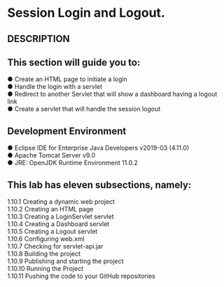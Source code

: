 # Session Login and Logout.
## DESCRIPTION

## This section will guide you to:

● Create an HTML page to initiate a login\
● Handle the login with a servlet\
● Redirect to another Servlet that will show a dashboard having a logout link\
● Create a servlet that will handle the session logout

 

## Development Environment 

● Eclipse IDE for Enterprise Java Developers v2019-03 (4.11.0)\
● Apache Tomcat Server v9.0\
● JRE: OpenJDK Runtime Environment 11.0.2

 

## This lab has eleven subsections, namely:

1.10.1 Creating a dynamic web project\
1.10.2 Creating an HTML page\
1.10.3 Creating a LoginServlet servlet\
1.10.4 Creating a Dashboard servlet\
1.10.5 Creating a Logout servlet\
1.10.6 Configuring web.xml\
1.10.7 Checking for servlet-api.jar\
1.10.8 Building the project\
1.10.9 Publishing and starting the project \
1.10.10 Running the Project\
1.10.11 Pushing the code to your GitHub repositories
